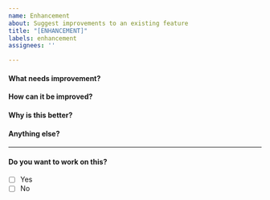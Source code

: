 ```yaml
---
name: Enhancement
about: Suggest improvements to an existing feature
title: "[ENHANCEMENT]"
labels: enhancement
assignees: ''

---
```


#### What needs improvement?

<!-- Describe what part of the project you want to improve -->

#### How can it be improved?

<!-- Share your idea or suggestion for improvement -->

#### Why is this better?

<!-- Explain how this makes the project better, easier, or cleaner -->

#### Anything else?

<!-- Add screenshots, examples, or notes if needed -->

---

#### Do you want to work on this?

- [ ] Yes
- [ ] No
